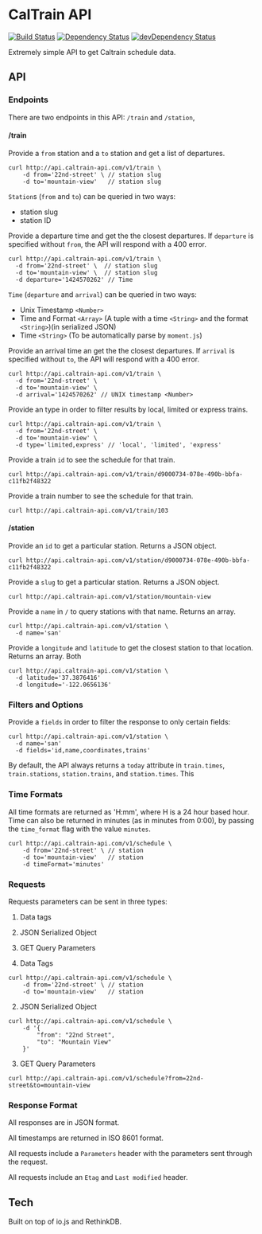 
# CalTrain API

[![Build Status](https://travis-ci.org/thejsj/caltrain-api.svg)](https://travis-ci.org/code-friends/CodeFriends) [![Dependency Status](https://david-dm.org/thejsj/caltrain-api.svg)](https://david-dm.org/code-friends/CodeFriends) [![devDependency Status](https://david-dm.org/thejsj/caltrain-api/dev-status.svg)](https://david-dm.org/code-friends/CodeFriends#info=devDependencies)

Extremely simple API to get Caltrain schedule data.

## API

### Endpoints

There are two endpoints in this API: `/train` and `/station`,

#### /train

Provide a `from` station and a `to` station and get a list of departures.

```
curl http://api.caltrain-api.com/v1/train \
    -d from='22nd-street' \ // station slug
    -d to='mountain-view'   // station slug
```

`Station`s (`from` and `to`) can be queried in two ways:

- station slug <String>
- station ID <Integer>

Provide a departure time and get the the closest departures. If `departure` is specified without `from`, the API will respond with a 400 error.

```
curl http://api.caltrain-api.com/v1/train \
  -d from='22nd-street' \  // station slug
  -d to='mountain-view' \  // station slug
  -d departure='1424570262' // Time
```

`Time` (`departure` and `arrival`) can be queried in two ways:

- Unix Timestamp `<Number>`
- Time and Format `<Array>` (A tuple with a time `<String>` and the format `<String>`)(in serialized JSON)
- Time `<String>` (To be automatically parse by `moment.js`)

Provide an arrival time an get the the closest departures. If `arrival` is specified without `to`, the API will respond with a 400 error.

```
curl http://api.caltrain-api.com/v1/train \
  -d from='22nd-street' \
  -d to='mountain-view' \ 
  -d arrival='1424570262' // UNIX timestamp <Number>
```

Provide an type in order to filter results by local, limited or express trains.

```
curl http://api.caltrain-api.com/v1/train \
  -d from='22nd-street' \
  -d to='mountain-view' \ 
  -d type='limited,express' // 'local', 'limited', 'express'
```

Provide a train `id` to see the schedule for that train.

```
curl http://api.caltrain-api.com/v1/train/d9000734-078e-490b-bbfa-c11fb2f48322
```

Provide a train number to see the schedule for that train.

```
curl http://api.caltrain-api.com/v1/train/103
```

#### /station

Provide an `id` to get a particular station. Returns a JSON object.

```
curl http://api.caltrain-api.com/v1/station/d9000734-078e-490b-bbfa-c11fb2f48322
```

Provide a `slug` to get a particular station. Returns a JSON object.

```
curl http://api.caltrain-api.com/v1/station/mountain-view
```

Provide a `name`  in `/` to query stations with that name. Returns an array.

```
curl http://api.caltrain-api.com/v1/station \
  -d name='san'
```


Provide a `longitude` and `latitude` to get the closest station to that location. Returns an array. Both 

```
curl http://api.caltrain-api.com/v1/station \
  -d latitude='37.3876416'
  -d longitude='-122.0656136'
```

### Filters and Options
 
Provide a `fields` in order to filter the response to only certain fields:

```
curl http://api.caltrain-api.com/v1/station \
  -d name='san'
  -d fields='id,name,coordinates,trains'
```

By default, the API always returns a `today` attribute in `train.times`, `train.stations`, `station.trains`, and `station.times`. This 

### Time Formats

All time formats are returned as 'H:mm', where H is a 24 hour based hour. Time can also be returned in minutes (as in minutes from 0:00), by passing the `time_format` flag with the value `minutes`.

```
curl http://api.caltrain-api.com/v1/schedule \
    -d from='22nd-street' \ // station
    -d to='mountain-view'   // station
    -d timeFormat='minutes'
```

### Requests

Requests parameters can be sent in three types: 
  1. Data tags 
  1. JSON Serialized Object
  1. GET Query Parameters

1. Data Tags

```
curl http://api.caltrain-api.com/v1/schedule \
    -d from='22nd-street' \ // station
    -d to='mountain-view'   // station
```

2. JSON Serialized Object

```
curl http://api.caltrain-api.com/v1/schedule \
    -d '{
        "from": "22nd Street",
        "to": "Mountain View"
    }' 
```

3. GET Query Parameters

```
curl http://api.caltrain-api.com/v1/schedule?from=22nd-street&to=mountain-view
```

### Response Format

All responses are in JSON format.

All timestamps are returned in ISO 8601 format.

All requests include a `Parameters` header with the parameters sent through the request.

All requests include an `Etag` and `Last modified` header.

## Tech 

Built on top of io.js and RethinkDB.